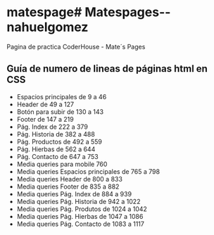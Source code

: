 # matespage# Matespages--nahuelgomez
Pagina de practica CoderHouse - Mate´s Pages
## Guía de numero de lineas de páginas html en  CSS
- Espacios principales de 9 a 46
- Header de 49 a 127
- Botón para subir de 130 a 143
- Footer de 147 a 219
- Pág. Index de 222 a 379
- Pág. Historia de 382 a 488
- Pág. Productos de 492 a 559
- Pág. Hierbas de 562 a 644 
- Pág. Contacto de 647 a 753
- Media queries para mobile 760
- Media queries Espacios principales de 765 a 798
- Media queries Header de 800 a 833
- Media queries Footer de 835 a 882
- Media queries Pág. Index de 884 a 939
- Media queries Pág. Historia de 942 a 1022 
- Media queries Pág. Produtos de 1024 a 1042
- Media queries Pág. Hierbas de 1047 a 1086
- Media queries Pág. Contacto de 1083 a 1117
